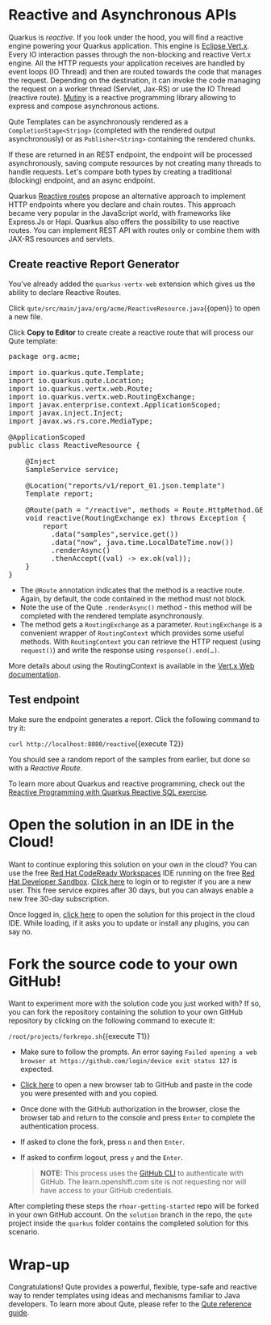# Reactive and Asynchronous APIs

Quarkus is _reactive_. If you look under the hood, you will find a reactive engine powering your Quarkus application. This engine is [Eclipse Vert.x](https://vertx.io). Every IO interaction passes through the non-blocking and reactive Vert.x engine. All the HTTP requests your application receives are handled by event loops (IO Thread) and then are routed towards the code that manages the request. Depending on the destination, it can invoke the code managing the request on a worker thread (Servlet, Jax-RS) or use the IO Thread (reactive route). [Mutiny](https://github.com/smallrye/smallrye-mutiny) is a reactive programming library allowing to express and compose asynchronous actions.

Qute Templates can be asynchronously rendered as a `CompletionStage<String>` (completed with the rendered output asynchronously) or as `Publisher<String>` containing the rendered chunks.

If these are returned in an REST endpoint, the endpoint will be processed asynchronously, saving compute resources by not creating many threads to handle requests. Let's compare both types by creating a traditional (blocking) endpoint, and an async endpoint.

Quarkus [Reactive routes](https://quarkus.io/guides/reactive-routes) propose an alternative approach to implement HTTP endpoints where you declare and chain routes. This approach became very popular in the JavaScript world, with frameworks like Express.Js or Hapi. Quarkus also offers the possibility to use reactive routes. You can implement REST API with routes only or combine them with JAX-RS resources and servlets.

## Create reactive Report Generator

You've already added the `quarkus-vertx-web` extension which gives us the ability to declare Reactive Routes.

Click `qute/src/main/java/org/acme/ReactiveResource.java`{{open}} to open a new file.

Click **Copy to Editor** to create create a reactive route that will process our Qute template:

<pre class="file" data-filename="./qute/src/main/java/org/acme/ReactiveResource.java" data-target="replace">
package org.acme;

import io.quarkus.qute.Template;
import io.quarkus.qute.Location;
import io.quarkus.vertx.web.Route;
import io.quarkus.vertx.web.RoutingExchange;
import javax.enterprise.context.ApplicationScoped;
import javax.inject.Inject;
import javax.ws.rs.core.MediaType;

@ApplicationScoped
public class ReactiveResource {

    @Inject
    SampleService service;

    @Location(&quot;reports/v1/report_01.json.template&quot;)
    Template report;

    @Route(path = &quot;/reactive&quot;, methods = Route.HttpMethod.GET, produces = MediaType.APPLICATION_JSON)
    void reactive(RoutingExchange ex) throws Exception {
        report
          .data(&quot;samples&quot;,service.get())
          .data(&quot;now&quot;, java.time.LocalDateTime.now())
          .renderAsync()
          .thenAccept((val) -&gt; ex.ok(val));
    }
}
</pre>

* The `@Route` annotation indicates that the method is a reactive route. Again, by default, the code contained in the method must not block.
* Note the use of the Qute `.renderAsync()` method - this method will be completed with the rendered template asynchronously.
* The method gets a `RoutingExchange` as a parameter. `RoutingExchange` is a convenient wrapper of `RoutingContext` which provides some useful methods. With `RoutingContext` you can retrieve the HTTP request (using `request()`) and write the response using `response().end(…​)`.

More details about using the RoutingContext is available in the [Vert.x Web documentation](https://vertx.io/docs/vertx-web/java/).

## Test endpoint

Make sure the endpoint generates a report. Click the following command to try it:

`curl http://localhost:8080/reactive`{{execute T2}}

You should see a random report of the samples from earlier, but done so with a _Reactive Route_.

To learn more about Quarkus and reactive programming, check out the [Reactive Programming with Quarkus Reactive SQL exercise](https://learn.openshift.com/middleware/courses/middleware-quarkus/reactive-sql).

# Open the solution in an IDE in the Cloud!
Want to continue exploring this solution on your own in the cloud? You can use the free [Red Hat CodeReady Workspaces](https://developers.redhat.com/products/codeready-workspaces/overview) IDE running on the free [Red Hat Developer Sandbox](http://red.ht/dev-sandbox). [Click here](https://workspaces.openshift.com) to login or to register if you are a new user. This free service expires after 30 days, but you can always enable a new free 30-day subscription.

Once logged in, [click here](https://workspaces.openshift.com/f?url=https://raw.githubusercontent.com/openshift-katacoda/rhoar-getting-started/solution/quarkus/qute/devfile.yaml) to open the solution for this project in the cloud IDE. While loading, if it asks you to update or install any plugins, you can say no.

# Fork the source code to your own GitHub!
Want to experiment more with the solution code you just worked with? If so, you can fork the repository containing the solution to your own GitHub repository by clicking on the following command to execute it:

`/root/projects/forkrepo.sh`{{execute T1}}
- Make sure to follow the prompts. An error saying `Failed opening a web browser at https://github.com/login/device exit status 127` is expected.
- [Click here](https://github.com/login/device) to open a new browser tab to GitHub and paste in the code you were presented with and you copied.
- Once done with the GitHub authorization in the browser, close the browser tab and return to the console and press `Enter` to complete the authentication process.
- If asked to clone the fork, press `n` and then `Enter`.
- If asked to confirm logout, press `y` and the `Enter`.

   > **NOTE:** This process uses the [GitHub CLI](https://cli.github.com) to authenticate with GitHub. The learn.openshift.com site is not requesting nor will have access to your GitHub credentials.

After completing these steps the `rhoar-getting-started` repo will be forked in your own GitHub account. On the `solution` branch in the repo, the `qute` project inside the `quarkus` folder contains the completed solution for this scenario.

# Wrap-up

Congratulations! Qute provides a powerful, flexible, type-safe and reactive way to render templates using ideas and mechanisms familiar to Java developers. To learn more about Qute, please refer to the [Qute reference guide](https://quarkus.io/guides/qute-reference).


